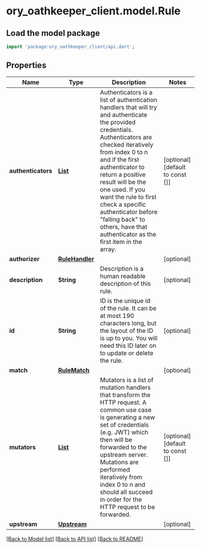 # ory_oathkeeper_client.model.Rule

## Load the model package
```dart
import 'package:ory_oathkeeper_client/api.dart';
```

## Properties
Name | Type | Description | Notes
------------ | ------------- | ------------- | -------------
**authenticators** | [**List<RuleHandler>**](RuleHandler.md) | Authenticators is a list of authentication handlers that will try and authenticate the provided credentials. Authenticators are checked iteratively from index 0 to n and if the first authenticator to return a positive result will be the one used.  If you want the rule to first check a specific authenticator  before \"falling back\" to others, have that authenticator as the first item in the array. | [optional] [default to const []]
**authorizer** | [**RuleHandler**](RuleHandler.md) |  | [optional] 
**description** | **String** | Description is a human readable description of this rule. | [optional] 
**id** | **String** | ID is the unique id of the rule. It can be at most 190 characters long, but the layout of the ID is up to you. You will need this ID later on to update or delete the rule. | [optional] 
**match** | [**RuleMatch**](RuleMatch.md) |  | [optional] 
**mutators** | [**List<RuleHandler>**](RuleHandler.md) | Mutators is a list of mutation handlers that transform the HTTP request. A common use case is generating a new set of credentials (e.g. JWT) which then will be forwarded to the upstream server.  Mutations are performed iteratively from index 0 to n and should all succeed in order for the HTTP request to be forwarded. | [optional] [default to const []]
**upstream** | [**Upstream**](Upstream.md) |  | [optional] 

[[Back to Model list]](../README.md#documentation-for-models) [[Back to API list]](../README.md#documentation-for-api-endpoints) [[Back to README]](../README.md)



